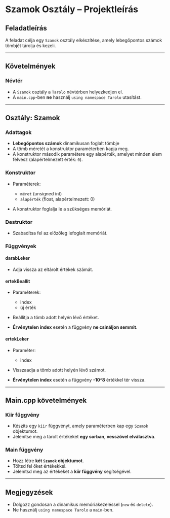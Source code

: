  

# Szamok Osztály – Projektleírás

## Feladatleírás

A feladat célja egy `Szamok` osztály elkészítése, amely lebegőpontos számok tömbjét tárolja és kezeli.

---

## Követelmények

### Névtér

* A `Szamok` osztály a `Tarolo` névtérben helyezkedjen el.
* A `main.cpp`-ben **ne** használj `using namespace Tarolo` utasítást.

---

## Osztály: Szamok

### Adattagok

* **Lebegőpontos számok** dinamikusan foglalt tömbje
* A tömb méretét a konstruktor paraméterben kapja meg.
* A konstruktor második paramétere egy alapérték, amelyet minden elem felvesz (alapértelmezett érték: `0`).

### Konstruktor

* Paraméterek:

  * `méret` (unsigned int)
  * `alapérték` (float, alapértelmezett: 0)
* A konstruktor foglalja le a szükséges memóriát.

### Destruktor

* Szabadítsa fel az előzőleg lefoglalt memóriát.

### Függvények

#### darabLeker

* Adja vissza az eltárolt értékek számát.

#### ertekBeallit

* Paraméterek:

  * index
  * új érték
* Beállítja a tömb adott helyén lévő értéket.
* **Érvénytelen index** esetén a függvény **ne csináljon semmit**.

#### ertekLeker

* Paraméter:

  * index
* Visszaadja a tömb adott helyén lévő számot.
* **Érvénytelen index** esetén a függvény **-10^8** értékkel tér vissza.

---

## Main.cpp követelmények

### Kiir függvény

* Készíts egy `kiir` függvényt, amely paraméterben kap egy `Szamok` objektumot.
* Jelenítse meg a tárolt értékeket **egy sorban, vesszővel elválasztva**.

### Main függvény

* Hozz létre **két `Szamok` objektumot**.
* Töltsd fel őket értékekkel.
* Jelenítsd meg az értékeket a **kiir függvény** segítségével.

---

## Megjegyzések

* Dolgozz gondosan a dinamikus memóriakezeléssel (`new` és `delete`).
* Ne használj `using namespace Tarolo` a `main`-ben.

